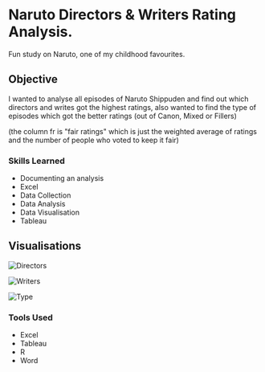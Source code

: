 # Naruto Directors & Writers Rating Analysis.

Fun study on Naruto, one of my childhood favourites.

## Objective

I wanted to analyse all episodes of Naruto Shippuden and find out which directors and writes got the highest ratings, also wanted to find the type of episodes which got the better ratings (out of Canon, Mixed or Fillers) 

(the column fr is "fair ratings" which is just the weighted average of ratings and the number of people who voted to keep it fair)

### Skills Learned

- Documenting an analysis
- Excel
- Data Collection
- Data Analysis
- Data Visualisation
- Tableau

## Visualisations

![Directors](https://github.com/SamyakJain-DS/naruto-directors-analysis/assets/142383509/e46ced5a-480b-4a64-8310-19c81756abc8)


![Writers](https://github.com/SamyakJain-DS/naruto-directors-analysis/assets/142383509/7d64a837-d008-40a4-b97b-cd026dd73413)


![Type](https://github.com/SamyakJain-DS/naruto-directors-analysis/assets/142383509/cf1955ac-1b69-43ce-bdab-93d53d7c3c1f)



### Tools Used

- Excel
- Tableau
- R
- Word
